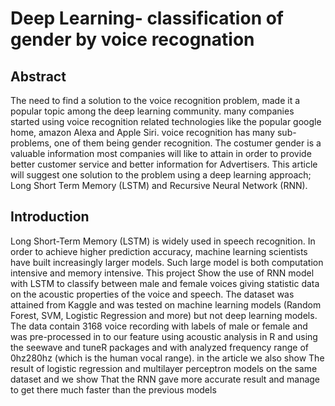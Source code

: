 <h1>Deep Learning- classification of gender by voice recognation</h1>

<h2>Abstract</h2>

The need to find a solution to the voice recognition problem, made it a popular topic
among the deep learning community. many companies started using voice
recognition related technologies like the popular google home, amazon Alexa and
Apple Siri. voice recognition has many sub-problems, one of them being gender
recognition. The costumer gender is a valuable information most companies will like
to attain in order to provide better customer service and better information for
Advertisers. This article will suggest one solution to the problem using a deep
learning approach; Long Short Term Memory (LSTM) and Recursive Neural Network
(RNN).

<h2>Introduction</h2>

Long Short-Term Memory (LSTM) is widely used in speech recognition. In order to
achieve higher prediction accuracy, machine learning scientists have built
increasingly larger models. Such large model is both computation intensive and
memory intensive. This project Show the use of RNN model with LSTM to classify
between male and female voices giving statistic data on the acoustic properties of
the voice and speech. The dataset was attained from Kaggle and was tested on
machine learning models (Random Forest, SVM, Logistic Regression and more) but
not deep learning models. The data contain 3168 voice recording with labels of male
or female and was pre-processed in to our feature using acoustic analysis in R and
using the seewave and tuneR packages and with analyzed frequency range of 0hz280hz (which is the human vocal range). in the article we also show The result of
logistic regression and multilayer perceptron models on the same dataset and we
show That the RNN gave more accurate result and manage to get there much faster
than the previous models
